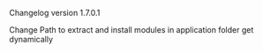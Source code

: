 Changelog version 1.7.0.1
 
Change Path to extract and install modules in application folder get dynamically
